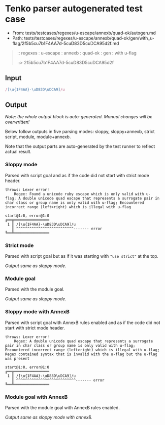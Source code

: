 # Tenko parser autogenerated test case

- From: tests/testcases/regexes/u-escape/annexb/quad-ok/autogen.md
- Path: tests/testcases/regexes/u-escape/annexb/quad-ok/gen/with_u-flag/2f5b5cu7b1F4AA7d-5cuD83D5cuDCA95d2f.md

> :: regexes : u-escape : annexb : quad-ok : gen : with u-flag
>
> ::> 2f5b5cu7b1F4AA7d-5cuD83D5cuDCA95d2f

## Input


`````js
/[\u{1F4AA}-\uD83D\uDCA9]/u
`````

## Output

_Note: the whole output block is auto-generated. Manual changes will be overwritten!_

Below follow outputs in five parsing modes: sloppy, sloppy+annexb, strict script, module, module+annexb.

Note that the output parts are auto-generated by the test runner to reflect actual result.

### Sloppy mode

Parsed with script goal and as if the code did not start with strict mode header.

`````
throws: Lexer error!
    Regex: Found a unicode ruby escape which is only valid with u-flag; A double unicode quad escape that represents a surrogate pair in char class or group name is only valid with u-flag; Encountered incorrect range (left>right) which is illegal with u-flag

start@1:0, error@1:0
╔══╦════════════════
 1 ║ /[\u{1F4AA}-\uD83D\uDCA9]/u
   ║ ^^^^^^^^^^^^^^^^^^^^^^^^^^------- error
╚══╩════════════════

`````

### Strict mode

Parsed with script goal but as if it was starting with `"use strict"` at the top.

_Output same as sloppy mode._

### Module goal

Parsed with the module goal.

_Output same as sloppy mode._

### Sloppy mode with AnnexB

Parsed with script goal with AnnexB rules enabled and as if the code did not start with strict mode header.

`````
throws: Lexer error!
    Regex: A double unicode quad escape that represents a surrogate pair in char class or group name is only valid with u-flag; Encountered incorrect range (left>right) which is illegal with u-flag; Regex contained syntax that is invalid with the u-flag but the u-flag was present

start@1:0, error@1:0
╔══╦════════════════
 1 ║ /[\u{1F4AA}-\uD83D\uDCA9]/u
   ║ ^^^^^^^^^^^^^^^^^^^^^^^^^^^------- error
╚══╩════════════════

`````

### Module goal with AnnexB

Parsed with the module goal with AnnexB rules enabled.

_Output same as sloppy mode with annexB._
